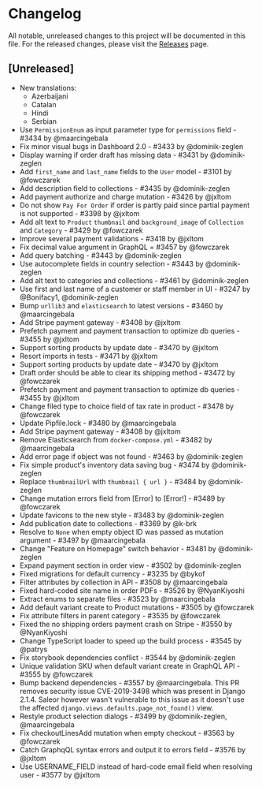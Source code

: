 # Changelog
All notable, unreleased changes to this project will be documented in this file. For the released changes, please visit the [Releases](https://github.com/mirumee/saleor/releases) page.

## [Unreleased]
- New translations:
  - Azerbaijani
  - Catalan
  - Hindi
  - Serbian
- Use `PermissionEnum` as input parameter type for `permissions` field - #3434 by @maarcingebala
- Fix minor visual bugs in Dashboard 2.0 - #3433 by @dominik-zeglen
- Display warning if order draft has missing data - #3431 by @dominik-zeglen
- Add `first_name` and `last_name` fields to the `User` model - #3101 by @fowczarek
- Add description field to collections - #3435 by @dominik-zeglen
- Add payment authorize and charge mutation - #3426 by @jxltom
- Do not show `Pay For Order` if order is partly paid since partial payment is not supported - #3398 by @jxltom
- Add alt text to `Product` `thumbnail` and `background_image` of `Collection` and `Category` - #3429 by @fowczarek
- Improve several payment validations - #3418 by @jxltom
- Fix decimal value argument in GraphQL = #3457 by @fowczarek
- Add query batching - #3443 by @dominik-zeglen
- Use autocomplete fields in country selection - #3443 by @dominik-zeglen
- Add alt text to categories and collections - #3461 by @dominik-zeglen
- Use first and last name of a customer or staff member in UI - #3247 by @Bonifacy1, @dominik-zeglen
- Bump `urllib3` and `elasticsearch` to latest versions - #3460 by @maarcingebala
- Add Stripe payment gateway - #3408 by @jxltom
- Prefetch payment and payment transaction to optimize db queries - #3455 by @jxltom
- Support sorting products by update date - #3470 by @jxltom
- Resort imports in tests - #3471 by @jxltom
- Support sorting products by update date - #3470 by @jxltom
- Draft order should be able to clear its shipping method - #3472 by @fowczarek
- Prefetch payment and payment transaction to optimize db queries - #3455 by @jxltom
- Change filed type to choice field of tax rate in product - #3478 by @fowczarek
- Update Pipfile.lock - #3480 by @maarcingebala
- Add Stripe payment gateway - #3408 by @jxltom
- Remove Elasticsearch from `docker-compose.yml` - #3482 by @maarcingebala
- Add error page if object was not found - #3463 by @dominik-zeglen
- Fix simple product's inventory data saving bug - #3474 by @dominik-zeglen
- Replace `thumbnailUrl` with `thumbnail { url }` - #3484 by @dominik-zeglen
- Change mutation errors field from [Error] to [Error!] - #3489 by @fowczarek
- Update favicons to the new style - #3483 by @dominik-zeglen
- Add publication date to collections - #3369 by @k-brk
- Resolve to `None` when empty object ID was passed as mutation argument - #3497 by @maarcingebala
- Change "Feature on Homepage" switch behavior - #3481 by @dominik-zeglen
- Expand payment section in order view - #3502 by @dominik-zeglen
- Fixed migrations for default currency - #3235 by @bykof
- Filter attributes by collection in API - #3508 by @maarcingebala
- Fixed hard-coded site name in order PDFs - #3526 by @NyanKiyoshi
- Extract enums to separate files - #3523 by @maarcingebala
- Add default variant create to Product mutations - #3505 by @fowczarek
- Fix attribute filters in parent category - #3535 by @fowczarek
- Fixed the no shipping orders payment crash on Stripe - #3550 by @NyanKiyoshi
- Change TypeScript loader to speed up the build process - #3545 by @patrys
- Fix storybook dependencies conflict - #3544 by @dominik-zeglen
- Unique validation SKU when default variant create in GraphQL API - #3555 by @fowczarek
- Bump backend dependencies - #3557 by @maarcingebala. This PR removes security issue CVE-2019-3498 which was present in Django 2.1.4. Saleor however wasn't vulnerable to this issue as it doesn't use the affected `django.views.defaults.page_not_found()` view.
- Restyle product selection dialogs - #3499 by @dominik-zeglen, @maarcingebala
- Fix checkoutLinesAdd mutation when empty checkout - #3563 by @fowczarek
- Catch GraphqQL syntax errors and output it to errors field - #3576 by @jxltom
- Use USERNAME_FIELD instead of hard-code email field when resolving user - #3577 by @jxltom
